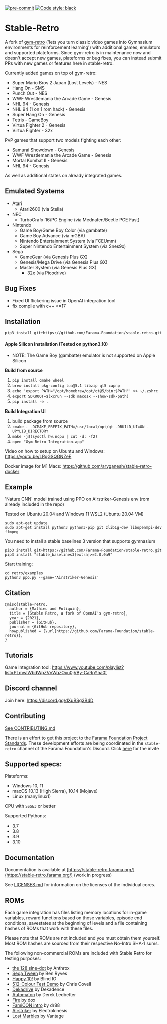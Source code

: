 [![pre-commit](https://img.shields.io/badge/pre--commit-enabled-brightgreen?logo=pre-commit&logoColor=white)](https://pre-commit.com/) [![Code style: black](https://img.shields.io/badge/code%20style-black-000000.svg)](https://github.com/psf/black)

# Stable-Retro

A fork of [gym-retro](https://github.com/openai/retro) ('lets you turn classic video games into Gymnasium environments for reinforcement learning') with additional games, emulators and supported plateforms. Since gym-retro is in maintenance now and doesn't accept new games, plateforms or bug fixes, you can instead submit PRs with new games or features here in stable-retro.

Currently added games on top of gym-retro:
*	Super Mario Bros 2 Japan (Lost Levels) - NES
*	Hang On - SMS
*	Punch Out - NES
*	WWF Wrestlemania the Arcade Game - Genesis
*	NHL 94 - Genesis
*	NHL 94 (1 on 1 rom hack) - Genesis
*	Super Hang On - Genesis
*	Tetris - GameBoy
*	Virtua Fighter 2 - Genesis
*	Virtua Fighter - 32x

PvP games that support two models fighting each other:
*	Samurai Showdown - Genesis
*	WWF Wrestlemania the Arcade Game - Genesis
*	Mortal Kombat II - Genesis
*	NHL 94 - Genesis

As well as additional states on already integrated games.

## Emulated Systems

- Atari
	- Atari2600 (via Stella)
- NEC
	- TurboGrafx-16/PC Engine (via Mednafen/Beetle PCE Fast)
- Nintendo
	- Game Boy/Game Boy Color (via gambatte)
	- Game Boy Advance (via mGBA)
	- Nintendo Entertainment System (via FCEUmm)
	- Super Nintendo Entertainment System (via Snes9x)
- Sega
	- GameGear (via Genesis Plus GX)
	- Genesis/Mega Drive (via Genesis Plus GX)
	- Master System (via Genesis Plus GX)
        - 32x (via Picodrive)	

## Bug Fixes
*	Fixed UI flickering issue in OpenAI integration tool
*	fix compile with c++ >=17

## Installation

```
pip3 install git+https://github.com/Farama-Foundation/stable-retro.git
```
#### Apple Silicon Installation (Tested on python3.10)
- NOTE: The Game Boy (gambatte) emulator is not supported on Apple Silicon

**Build from source**
1. `pip install cmake wheel`
2. `brew install pkg-config lua@5.1 libzip qt5 capnp`
3. `echo 'export PATH="/opt/homebrew/opt/qt@5/bin:$PATH"' >> ~/.zshrc`
4. `export SDKROOT=$(xcrun --sdk macosx --show-sdk-path)`
5. `pip install -e .`

**Build Integration UI**
1. build package from source
2. `cmake . -DCMAKE_PREFIX_PATH=/usr/local/opt/qt -DBUILD_UI=ON -UPYLIB_DIRECTORY`
3. `make -j$(sysctl hw.ncpu | cut -d: -f2)`
4. `open "Gym Retro Integration.app"`


Video on how to setup on Ubuntu and Windows:
https://youtu.be/LRgGSQGNZeE

Docker image for M1 Macs:
https://github.com/arvganesh/stable-retro-docker

## Example

'Nature CNN' model trained using PPO on Airstriker-Genesis env (rom already included in the repo)

Tested on Ubuntu 20.04 and Windows 11 WSL2 (Ubuntu 20.04 VM)
```
sudo apt-get update
sudo apt-get install python3 python3-pip git zlib1g-dev libopenmpi-dev ffmpeg
```
You need to install a stable baselines 3 version that supports gymnasium
```
pip3 install git+https://github.com/Farama-Foundation/stable-retro.git
pip3 install "stable_baselines3[extra]>=2.0.0a9"
```

Start training:
```
cd retro/examples
python3 ppo.py --game='Airstriker-Genesis'
```

## Citation

```
@misc{stable-retro,
  author = {Mathieu and Poliquin},
  title = {Stable Retro, a fork of OpenAI's gym-retro},
  year = {2021},
  publisher = {GitHub},
  journal = {GitHub repository},
  howpublished = {\url{https://github.com/Farama-Foundation/stable-retro}},
}
```

## Tutorials

Game Integration tool:
https://www.youtube.com/playlist?list=PLmwlWbdWpZVvWqzOxu0jVBy-CaRpYha0t

## Discord channel

Join here:
https://discord.gg/dXuBSg3B4D

## Contributing

[See CONTRIBUTING.md](https://github.com/Farama-Foundation/stable-retro/blob/master/CONTRIBUTING.md)

There is an effort to get this project to the [Farama Foundation Project Standards](https://farama.org/project_standards). These development efforts are being coordinated in the `stable-retro` channel of the Farama Foundation's Discord. Click [here](https://discord.gg/aPjhD5cf) for the invite

## Supported specs:

Plateforms:
- Windows 10, 11
- macOS 10.13 (High Sierra), 10.14 (Mojave)
- Linux (manylinux1)

CPU with `SSSE3` or better

Supported Pythons:

- 3.7
- 3.8
- 3.9
- 3.10

## Documentation

Documentation is available at [https://stable-retro.farama.org/](https://stable-retro.farama.org/) (work in progress)

See [LICENSES.md](https://github.com/Farama-Foundation/stable-retro/blob/master/LICENSES.md) for information on the licenses of the individual cores.

## ROMs

Each game integration has files listing memory locations for in-game variables, reward functions based on those variables, episode end conditions, savestates at the beginning of levels and a file containing hashes of ROMs that work with these files.

Please note that ROMs are not included and you must obtain them yourself.  Most ROM hashes are sourced from their respective No-Intro SHA-1 sums.

The following non-commercial ROMs are included with Stable Retro for testing purposes:

- [the 128 sine-dot](http://www.pouet.net/prod.php?which=2762) by Anthrox
- [Sega Tween](https://pdroms.de/files/gamegear/sega-tween) by Ben Ryves
- [Happy 10!](http://www.pouet.net/prod.php?which=52716) by Blind IO
- [512-Colour Test Demo](https://pdroms.de/files/pcengine/512-colour-test-demo) by Chris Covell
- [Dekadrive](http://www.pouet.net/prod.php?which=67142) by Dekadence
- [Automaton](https://pdroms.de/files/atari2600/automaton-minigame-compo-2003) by Derek Ledbetter
- [Fire](http://privat.bahnhof.se/wb800787/gb/demo/64/) by dox
- [FamiCON intro](http://www.pouet.net/prod.php?which=53497) by dr88
- [Airstriker](https://pdroms.de/genesis/airstriker-v1-50-genesis-game) by Electrokinesis
- [Lost Marbles](https://pdroms.de/files/gameboyadvance/lost-marbles) by Vantage


